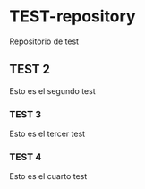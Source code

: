 # TEST-repository
Repositorio de test

## TEST 2
Esto es el segundo test

### TEST 3
Esto es el tercer test

### TEST 4
Esto es el cuarto test
